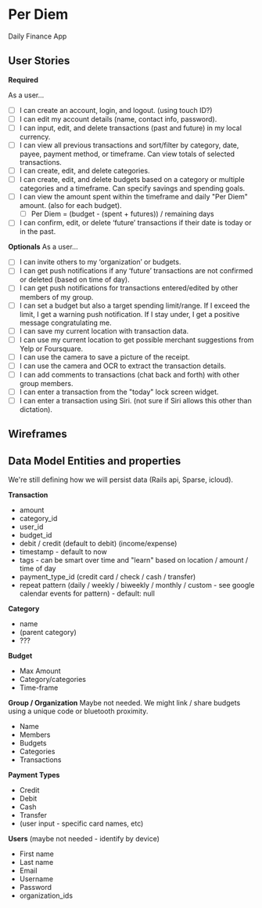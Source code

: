 # Per Diem

Daily Finance App

## User Stories

**Required**

As a user...

- [ ] I can create an account, login, and logout. (using touch ID?)
- [ ] I can edit my account details (name, contact info, password).
- [ ] I can input, edit, and delete transactions (past and future) in my local currency.
- [ ] I can view all previous transactions and sort/filter by category, date, payee, payment method, or timeframe. Can view totals of selected transactions.
- [ ] I can create, edit, and delete categories.
- [ ] I can create, edit, and delete budgets based on a category or multiple categories and a timeframe. Can specify savings and spending goals.
- [ ] I can view the amount spent within the timeframe and daily "Per Diem" amount. (also for each budget).
    - [ ] Per Diem = (budget - (spent + futures)) / remaining days
- [ ] I can confirm, edit, or delete ‘future’ transactions if their date is today or in the past.

**Optionals**
As a user…

- [ ] I can invite others to my ‘organization’ or budgets.
- [ ] I can get push notifications if any ‘future’ transactions are not confirmed or deleted (based on time of day).
- [ ] I can get push notifications for transactions entered/edited by other members of my group.
- [ ] I can set a budget but also a target spending limit/range. If I exceed the limit, I get a warning push notification. If I stay under, I get a positive message congratulating me.
- [ ] I can save my current location with transaction data.
- [ ] I can use my current location to get possible merchant suggestions from Yelp or Foursquare.
- [ ] I can use the camera to save a picture of the receipt.
- [ ] I can use the camera and OCR to extract the transaction details.
- [ ] I can add comments to transactions (chat back and forth) with other group members.
- [ ] I can enter a transaction from the "today" lock screen widget.
- [ ] I can enter a transaction using Siri. (not sure if Siri allows this other than dictation).

## Wireframes

## Data Model Entities and properties
We're still defining how we will persist data (Rails api, Sparse, icloud).

**Transaction**
* amount
* category_id
* user_id
* budget_id
* debit / credit (default to debit) (income/expense)
* timestamp - default to now
* tags - can be smart over time and "learn" based on location / amount / time of day
* payment_type_id (credit card / check / cash / transfer)
* repeat pattern (daily / weekly / biweekly / monthly / custom - see google calendar events for pattern) - default: null

**Category**
* name
* (parent category)
* ???

**Budget**
* Max Amount
* Category/categories
* Time-frame

**Group / Organization**
Maybe not needed. We might link / share budgets using a unique code or bluetooth proximity.

* Name
* Members
* Budgets
* Categories
* Transactions

**Payment Types**
* Credit
* Debit
* Cash
* Transfer
* (user input - specific card names, etc)

**Users** (maybe not needed - identify by device)
* First name
* Last name
* Email
* Username
* Password
* organization_ids
